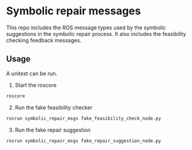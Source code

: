 # Symbolic repair messages
This repo includes the ROS message types used by the symbolic suggestions in the symbolic repair process. It also includes the feasibility checking feedback messages.

## Usage
A unitest can be run.
1. Start the roscore
```bash
roscore
```

2. Run the fake feasibility checker
```bash
rosrun symbolic_repair_msgs fake_feasibility_check_node.py
```

3. Run the fake repair suggestion
```bash
rosrun symbolic_repair_msgs fake_repair_suggestion_node.py
```